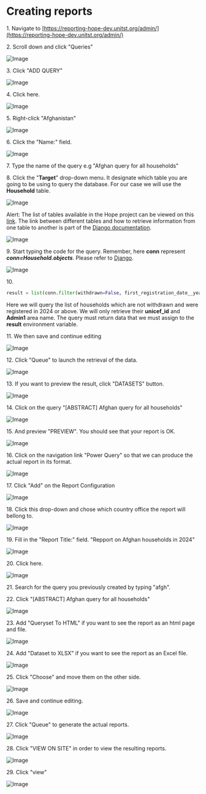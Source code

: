 # Creating reports



1\. Navigate to [https://reporting-hope-dev.unitst.org/admin/](https://reporting-hope-dev.unitst.org/admin/)


2\. Scroll down and click "Queries"

![Image](../_screenshots/ascreenshot9.jpeg)


3\. Click "ADD QUERY"

![Image](../_screenshots/ascreenshot1.jpeg)


4\. Click here.

![Image](../_screenshots/ascreenshot.jpeg)


5\. Right-click "Afghanistan"

![Image](../_screenshots/ascreenshot2.jpeg)


6\. Click the "Name:" field.

![Image](../_screenshots/ascreenshot3.jpeg)


7\. Type the name of the query e.g "Afghan query for all households"


8\. Click the "**Target**" drop-down menu. It designate which table you are going to be using to query the database. For our case we will use the **Household** table.

![Image](../_screenshots/ascreenshot4.jpeg)


Alert: The list of tables available in the Hope project can be viewed on this [link](https://github.com/unicef/hope-country-report/blob/develop/src/hope_country_report/apps/hope/models/%5C_inspect.py). The link between different tables and how to retrieve information from one table to another is part of the [Django documentation](https://www.djangoproject.com/).

![Image](../_screenshots/Pasted_image1.png)


9\. Start typing the code for the query. Remember, here **conn** represent ***conn=Household.objects***. Please refer to [Django](https://www.djangoproject.com/).

![Image](../_screenshots/ascreenshot5.jpeg)


10\.
```python
result = list(conn.filter(withdrawn=False, first_registration_date__year__gte=2024).values("unicef_id", "admin1__name"))
```

Here we will query the list of households which are not withdrawn and were registered in 2024 or above. We will only retrieve their **unicef_id** and **Admin1** area name. The query must return data that we must assign to the **result** environment variable.


11\. We then save and continue editing

![Image](../_screenshots/ascreenshot6.jpeg)


12\. Click "Queue" to launch the retrieval of the data.

![Image](../_screenshots/ascreenshot7.jpeg)


13\. If you want to preview the result, click "DATASETS" button.

![Image](../_screenshots/ascreenshot8.jpeg)


14\. Click  on the query "\[ABSTRACT\] Afghan query for all households"

![Image](../_screenshots/ascreenshot10.jpeg)


15\. And preview "PREVIEW". You should see that your report is OK.

![Image](../_screenshots/ascreenshot11.jpeg)


16\. Click  on the navigation link "Power Query" so that we can produce the actual report in its format.

![Image](../_screenshots/ascreenshot12.jpeg)


17\. Click "Add" on the Report Configuration

![Image](../_screenshots/ascreenshot13.jpeg)


18\. Click this drop-down and chose which country office the report will bellong to.

![Image](../_screenshots/ascreenshot14.jpeg)


19\. Fill in the "Report Title:" field. "Repport on Afghan households in 2024"

![Image](../_screenshots/ascreenshot15.jpeg)


20\. Click here.

![Image](../_screenshots/ascreenshot16.jpeg)


21\. Search for the query you previously created by typing "afgh".


22\. Click "[ABSTRACT] Afghan query for all households"

![Image](../_screenshots/ascreenshot17.jpeg)


23\. Add "Queryset To HTML" if you want to see the report as an html page and file.

![Image](../_screenshots/ascreenshot18.jpeg)


24\. Add "Dataset to XLSX" if you want to see the report as an Excel file.

![Image](../_screenshots/ascreenshot19.jpeg)


25\. Click "Choose" and move them on the other side.

![Image](../_screenshots/ascreenshot10.jpeg)


26\. Save and continue editing.

![Image](../_screenshots/ascreenshot21.jpeg)


27\. Click "Queue" to generate the actual reports.

![Image](../_screenshots/ascreenshot22.jpeg)


28\. Click "VIEW ON SITE" in order to view the resulting reports.

![Image](../_screenshots/ascreenshot23.jpeg)


29\. Click "view"

![Image](../_screenshots/ascreenshot24.jpeg)
